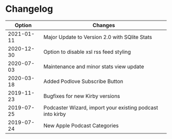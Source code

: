 # Changelog

| Option     | Changes                                                   |
| ---------- | --------------------------------------------------------- |
| 2021-01-11 | Major Update to Version 2.0 with SQlite Stats             |
| 2020-12-30 | Option to disable xsl rss feed styling                    |
| 2020-07-03 | Maintenance and minor stats view update                   |
| 2020-03-18 | Added Podlove Subscribe Button                            |
| 2019-11-23 | Bugfixes for new Kirby versions                           |
| 2019-07-25 | Podcaster Wizard, import your existing podcast into kirby |
| 2019-07-24 | New Apple Podcast Categories                              |
